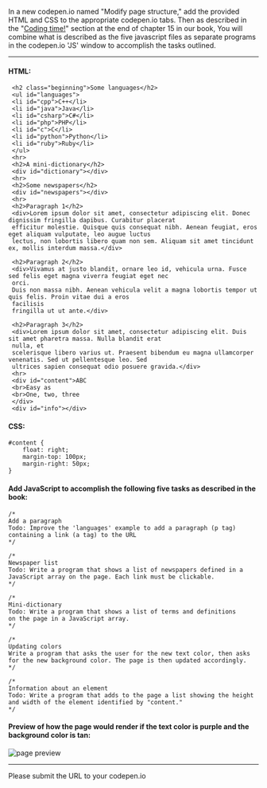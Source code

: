 In a new codepen.io named "Modify page structure," add the provided HTML and CSS to the appropriate codepen.io tabs. Then as described in the "[Coding time!](https://thejsway.net/chapter15/#coding-time)" section at the end of chapter 15 in our book, You will combine what is described as the five javascript files as separate programs in the codepen.io 'JS' window to accomplish the tasks outlined.

---

#### HTML:

```
 <h2 class="beginning">Some languages</h2>
 <ul id="languages">
 <li id="cpp">C++</li>
 <li id="java">Java</li>
 <li id="csharp">C#</li>
 <li id="php">PHP</li>
 <li id="c">C</li>
 <li id="python">Python</li>
 <li id="ruby">Ruby</li>
 </ul>
 <hr>
 <h2>A mini-dictionary</h2>
 <div id="dictionary"></div>
 <hr>
 <h2>Some newspapers</h2>
 <div id="newspapers"></div>
 <hr>
 <h2>Paragraph 1</h2>
 <div>Lorem ipsum dolor sit amet, consectetur adipiscing elit. Donec dignissim fringilla dapibus. Curabitur placerat
 efficitur molestie. Quisque quis consequat nibh. Aenean feugiat, eros eget aliquam vulputate, leo augue luctus
 lectus, non lobortis libero quam non sem. Aliquam sit amet tincidunt ex, mollis interdum massa.</div>

 <h2>Paragraph 2</h2>
 <div>Vivamus at justo blandit, ornare leo id, vehicula urna. Fusce sed felis eget magna viverra feugiat eget nec
 orci.
 Duis non massa nibh. Aenean vehicula velit a magna lobortis tempor ut quis felis. Proin vitae dui a eros
 facilisis
 fringilla ut ut ante.</div>

 <h2>Paragraph 3</h2>
 <div>Lorem ipsum dolor sit amet, consectetur adipiscing elit. Duis sit amet pharetra massa. Nulla blandit erat
 nulla, et
 scelerisque libero varius ut. Praesent bibendum eu magna ullamcorper venenatis. Sed ut pellentesque leo. Sed
 ultrices sapien consequat odio posuere gravida.</div>
 <hr>
 <div id="content">ABC
 <br>Easy as
 <br>One, two, three
 </div>
 <div id="info"></div>
```

#### CSS:

```
#content {
    float: right;
    margin-top: 100px;
    margin-right: 50px;
}
```

#### Add JavaScript to accomplish the following five tasks as described in the book:

```
/*
Add a paragraph
Todo: Improve the 'languages' example to add a paragraph (p tag) 
containing a link (a tag) to the URL
*/

/*
Newspaper list
Todo: Write a program that shows a list of newspapers defined in a 
JavaScript array on the page. Each link must be clickable.
*/

/*
Mini-dictionary
Todo: Write a program that shows a list of terms and definitions 
on the page in a JavaScript array.
*/

/*
Updating colors
Write a program that asks the user for the new text color, then asks 
for the new background color. The page is then updated accordingly.
*/

/*
Information about an element
Todo: Write a program that adds to the page a list showing the height 
and width of the element identified by "content."
*/
```

#### Preview of how the page would render if the text color is purple and the background color is tan:

![page preview]($IMS-CC-FILEBASE$/Uploaded%20Media/Screenshot%202023-04-12%20at%209.05.46%20AM.png)

---

Please submit the URL to your codepen.io
